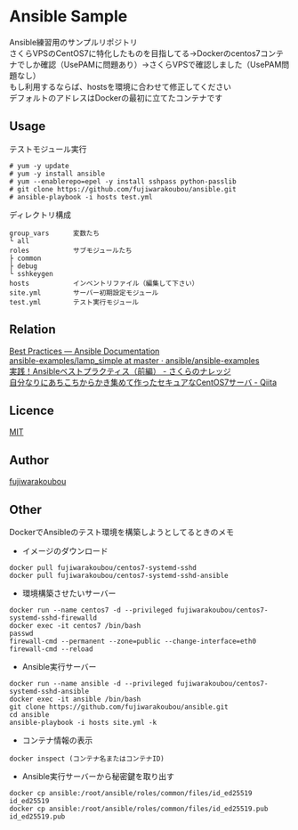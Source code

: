 # Ansible Sample

Ansible練習用のサンプルリポジトリ  
さくらVPSのCentOS7に特化したものを目指してる→Dockerのcentos7コンテナでしか確認（UsePAMに問題あり）→さくらVPSで確認しました（UsePAM問題なし）  
もし利用するならば、hostsを環境に合わせて修正してください  
デフォルトのアドレスはDockerの最初に立てたコンテナです  

## Usage

テストモジュール実行

```
# yum -y update
# yum -y install ansible
# yum --enablerepo=epel -y install sshpass python-passlib
# git clone https://github.com/fujiwarakoubou/ansible.git
# ansible-playbook -i hosts test.yml
```

ディレクトリ構成

```
group_vars      変数たち  
└ all
roles           サブモジュールたち
├ common       
├ debug        
└ sshkeygen    
hosts           インベントリファイル（編集して下さい）
site.yml        サーバー初期設定モジュール
test.yml        テスト実行モジュール
```

## Relation

[Best Practices — Ansible Documentation](http://docs.ansible.com/ansible/playbooks_best_practices.html)  
[ansible-examples/lamp_simple at master · ansible/ansible-examples](https://github.com/ansible/ansible-examples/tree/master/lamp_simple)  
[実践！Ansibleベストプラクティス（前編） - さくらのナレッジ](http://knowledge.sakura.ad.jp/tech/3084/)  
[自分なりにあちこちからかき集めて作ったセキュアなCentOS7サーバ - Qiita](http://qiita.com/KurokoSin/items/51e79657f1f2104cf607)  

## Licence

[MIT](https://github.com/fujiwarakoubou/readme/blob/master/MIT)

## Author

[fujiwarakoubou](https://github.com/fujiwarakoubou)


## Other

DockerでAnsibleのテスト環境を構築しようとしてるときのメモ  

* イメージのダウンロード

```
docker pull fujiwarakoubou/centos7-systemd-sshd
docker pull fujiwarakoubou/centos7-systemd-sshd-ansible
```

* 環境構築させたいサーバー

```
docker run --name centos7 -d --privileged fujiwarakoubou/centos7-systemd-sshd-firewalld
docker exec -it centos7 /bin/bash
passwd
firewall-cmd --permanent --zone=public --change-interface=eth0
firewall-cmd --reload
```

* Ansible実行サーバー

```
docker run --name ansible -d --privileged fujiwarakoubou/centos7-systemd-sshd-ansible
docker exec -it ansible /bin/bash
git clone https://github.com/fujiwarakoubou/ansible.git
cd ansible
ansible-playbook -i hosts site.yml -k
```

* コンテナ情報の表示  

```
docker inspect (コンテナ名またはコンテナID)
```


* Ansible実行サーバーから秘密鍵を取り出す  

```
docker cp ansible:/root/ansible/roles/common/files/id_ed25519 id_ed25519
docker cp ansible:/root/ansible/roles/common/files/id_ed25519.pub id_ed25519.pub
```

